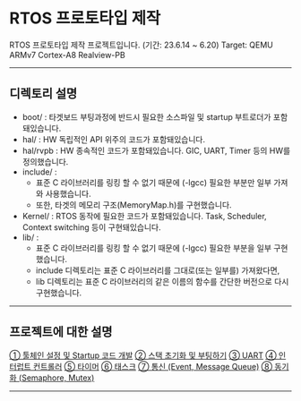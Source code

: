 # RTOS 프로토타입 제작

RTOS 프로토타입 제작 프로젝트입니다. (기간: 23.6.14 ~ 6.20)
Target: QEMU ARMv7 Cortex-A8 Realview-PB

---
## 디렉토리 설명
- boot/ : 타겟보드 부팅과정에 반드시 필요한 소스파일 및 startup 부트로더가 포함돼있습니다.
- hal/ : HW 독립적인 API 위주의 코드가 포함돼있습니다.
- hal/rvpb : HW 종속적인 코드가 포함돼있습니다. GIC, UART, Timer 등의 HW를 정의했습니다.
- include/ :
    - 표준 C 라이브러리를 링킹 할 수 없기 때문에 (-lgcc) 필요한 부분만 일부 가져와 사용했습니다.
    - 또한, 타겟의 메모리 구조(MemoryMap.h)를 구현했습니다.
- Kernel/ : RTOS 동작에 필요한 코드가 포함돼있습니다. Task, Scheduler, Context switching 등이 구현돼있습니다.
- lib/ :
    - 표준 C 라이브러리를 링킹 할 수 없기 때문에 (-lgcc) 필요한 부분을 일부 구현했습니다.
    - include 디렉토리는 표준 C 라이브러리를 그대로(또는 일부를) 가져왔다면,
    - lib 디렉토리는 표준 C 라이브러리의 같은 이름의 함수를 간단한 버전으로 다시 구현했습니다.

---
## 프로젝트에 대한 설명

[① 툴체인 설정 및 Startup 코드 개발](https://blog.naver.com/leeinje66/223128238302)
[② 스택 초기화 및 부팅하기](https://blog.naver.com/leeinje66/223128682590)
[③ UART](https://blog.naver.com/leeinje66/223128963414)
[④ 인터럽트 컨트롤러](https://blog.naver.com/leeinje66/223129200393)
[⑤ 타이머](https://blog.naver.com/leeinje66/223129565869)
[⑥ 태스크](https://blog.naver.com/leeinje66/223130174151)
[⑦ 통신 (Event, Message Queue)](https://blog.naver.com/leeinje66/223133405610)
[⑧ 동기화 (Semaphore, Mutex)](https://blog.naver.com/leeinje66/223133922583)

---
